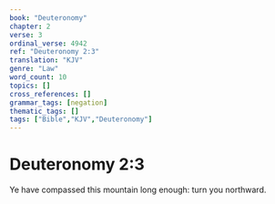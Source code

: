 ```yaml
---
book: "Deuteronomy"
chapter: 2
verse: 3
ordinal_verse: 4942
ref: "Deuteronomy 2:3"
translation: "KJV"
genre: "Law"
word_count: 10
topics: []
cross_references: []
grammar_tags: [negation]
thematic_tags: []
tags: ["Bible","KJV","Deuteronomy"]
---
```


# Deuteronomy 2:3

Ye have compassed this mountain long enough: turn you northward.

